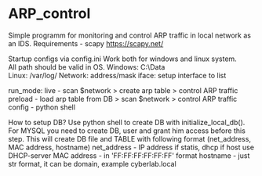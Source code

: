 # ARP_control
Simple programm for monitoring and control ARP traffic in local network as an IDS.
Requirements - scapy https://scapy.net/

Startup configs via config.ini
  Work both for windows and linux system.  
  All path should be valid in OS. 
  Windows: C:\Data\
  Linux: /var/log/
  Network: address/mask
  iface: setup interface to list
  
  run_mode: live - scan $network > create arp table > control ARP traffic
            preload - load arp table from DB > scan $network > control ARP traffic
            config - python shell
 
 How to setup DB?
 Use python shell to create DB with initialize_local_db(). For MYSQL you need to create DB, user and grant him access before this step.
 This will create DB file and TABLE with following format (net_address, MAC address, hostname)
 net_address - IP address if statis, dhcp if host use DHCP-server
 MAC address - in 'FF:FF:FF:FF:FF:FF' format
 hostname - just str format, it can be domain, example cyberlab.local
 
